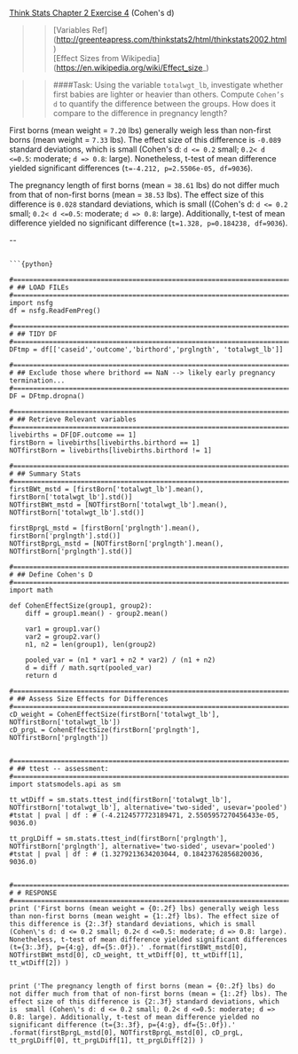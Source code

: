[Think Stats Chapter 2 Exercise 4](http://greenteapress.com/thinkstats2/html/thinkstats2003.html#toc24) (Cohen's d)

> > [Variables Ref] (http://greenteapress.com/thinkstats2/html/thinkstats2002.html)  
[Effect Sizes from Wikipedia] (https://en.wikipedia.org/wiki/Effect_size_)  

> > ####Task: Using the variable `totalwgt_lb`, investigate whether first babies are lighter or heavier than others. Compute `Cohen’s d` to quantify the difference between the groups. How does it compare to the difference in pregnancy length?

> >
First borns (mean weight = `7.20` lbs) generally weigh less than non-first borns (mean weight = `7.33` lbs). The effect size of this difference is `-0.089` standard deviations, which is small (Cohen's d: `d <= 0.2` small; `0.2< d <=0.5`: moderate; `d => 0.8`: large). Nonetheless, t-test of mean difference yielded significant differences (`t=-4.212, p=2.5506e-05, df=9036`).
> >
The pregnancy length of first borns (mean = `38.61` lbs) do not differ much from that of non-first borns (mean = `38.53` lbs). The effect size of this difference is `0.028` standard deviations, which is  small ((Cohen's d: `d <= 0.2` small; `0.2< d <=0.5`: moderate; `d => 0.8`: large). Additionally, t-test of mean difference yielded no significant difference (`t=1.328, p=0.184238, df=9036`).

--
```{python}

```{python}

#==============================================================================
# ## LOAD FILEs
#==============================================================================
import nsfg
df = nsfg.ReadFemPreg()

#==============================================================================
# ## TIDY DF
#==============================================================================
DFtmp = df[['caseid','outcome','birthord','prglngth', 'totalwgt_lb']]

#==============================================================================
# ## Exclude those where brithord == NaN --> likely early pregnancy termination...
#==============================================================================
DF = DFtmp.dropna()

#==============================================================================
# ## Retrieve Relevant variables
#==============================================================================
livebirths = DF[DF.outcome == 1]
firstBorn = livebirths[livebirths.birthord == 1]
NOTfirstBorn = livebirths[livebirths.birthord != 1]

#==============================================================================
# ## Summary Stats
#==============================================================================
firstBWt_mstd = [firstBorn['totalwgt_lb'].mean(), firstBorn['totalwgt_lb'].std()]
NOTfirstBWt_mstd = [NOTfirstBorn['totalwgt_lb'].mean(), NOTfirstBorn['totalwgt_lb'].std()]

firstBprgL_mstd = [firstBorn['prglngth'].mean(), firstBorn['prglngth'].std()]
NOTfirstBprgL_mstd = [NOTfirstBorn['prglngth'].mean(), NOTfirstBorn['prglngth'].std()]

#==============================================================================
# ## Define Cohen's D
#==============================================================================
import math

def CohenEffectSize(group1, group2):
    diff = group1.mean() - group2.mean()

    var1 = group1.var()
    var2 = group2.var()
    n1, n2 = len(group1), len(group2)

    pooled_var = (n1 * var1 + n2 * var2) / (n1 + n2)
    d = diff / math.sqrt(pooled_var)
    return d

#==============================================================================
# ## Assess Size Effects for Differences
#==============================================================================
cD_weight = CohenEffectSize(firstBorn['totalwgt_lb'], NOTfirstBorn['totalwgt_lb'])
cD_prgL = CohenEffectSize(firstBorn['prglngth'], NOTfirstBorn['prglngth'])


#==============================================================================
# ## ttest -- assessment:
#==============================================================================
import statsmodels.api as sm

tt_wtDiff = sm.stats.ttest_ind(firstBorn['totalwgt_lb'], NOTfirstBorn['totalwgt_lb'], alternative='two-sided', usevar='pooled')
#tstat | pval | df : # (-4.2124577723189471, 2.5505957270456433e-05, 9036.0)

tt_prgLDiff = sm.stats.ttest_ind(firstBorn['prglngth'], NOTfirstBorn['prglngth'], alternative='two-sided', usevar='pooled')
#tstat | pval | df : # (1.3279213634203044, 0.18423762856820036, 9036.0)


#==============================================================================
# # RESPONSE
#==============================================================================
print ('First borns (mean weight = {0:.2f} lbs) generally weigh less than non-first borns (mean weight = {1:.2f} lbs). The effect size of this difference is {2:.3f} standard deviations, which is small (Cohen\'s d: d <= 0.2 small; 0.2< d <=0.5: moderate; d => 0.8: large). Nonetheless, t-test of mean difference yielded significant differences (t={3:.3f}, p={4:g}, df={5:.0f}).' .format(firstBWt_mstd[0], NOTfirstBWt_mstd[0], cD_weight, tt_wtDiff[0], tt_wtDiff[1], tt_wtDiff[2]) )


print ('The pregnancy length of first borns (mean = {0:.2f} lbs) do not differ much from that of non-first borns (mean = {1:.2f} lbs). The effect size of this difference is {2:.3f} standard deviations, which is  small (Cohen\'s d: d <= 0.2 small; 0.2< d <=0.5: moderate; d => 0.8: large). Additionally, t-test of mean difference yielded no significant difference (t={3:.3f}, p={4:g}, df={5:.0f}).' .format(firstBprgL_mstd[0], NOTfirstBprgL_mstd[0], cD_prgL, tt_prgLDiff[0], tt_prgLDiff[1], tt_prgLDiff[2]) )  


```
